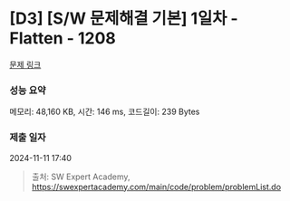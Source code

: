 # [D3] [S/W 문제해결 기본] 1일차 - Flatten - 1208 

[문제 링크](https://swexpertacademy.com/main/code/problem/problemDetail.do?contestProbId=AV139KOaABgCFAYh) 

### 성능 요약

메모리: 48,160 KB, 시간: 146 ms, 코드길이: 239 Bytes

### 제출 일자

2024-11-11 17:40



> 출처: SW Expert Academy, https://swexpertacademy.com/main/code/problem/problemList.do
